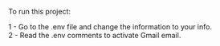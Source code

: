 To run this project:

1 - Go to the .env file and change the information to your info. </br>
2 - Read the .env comments to activate Gmail email.
